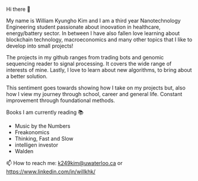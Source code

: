 Hi there 👋

My name is William Kyungho Kim and I am a third year Nanotechnology Engineering student passionate about inoovation in healthcare, energy/battery sector. In between I have also fallen love learning about blockchain technology, macroeconomics and many other topics that I like to develop into small projects!  

The projects in my github ranges from trading bots and genomic sequencing reader to signal processing. It covers the wide range of interests of mine.  Lastly, I love to learn about new algorithms, to bring about a better solution. 

This sentiment goes towards showing how I take on my projects but, also how I view my journey through school, career and general life. Constant improvement through  foundational methods.  

Books I am currently reading 📚 
- Music by the Numbers 
- Freakonomics 
- Thinking, Fast and Slow 
- intelligen investor 
- Walden

📫 How to reach me: k249kim@uwaterloo.ca or https://www.linkedin.com/in/willkhk/

<!--
**williamkim123/williamkim123** is a ✨ _special_ ✨ repository because its `README.md` (this file) appears on your GitHub profile.

Here are some ideas to get you started:

- 🔭 I’m currently working on ...
- 🌱 I’m currently learning ...
- 👯 I’m looking to collaborate on ...
- 🤔 I’m looking for help with ...
- 💬 Ask me about ...
- 📫 How to reach me: ...
- 😄 Pronouns: ...
- ⚡ Fun fact: ...
-->
